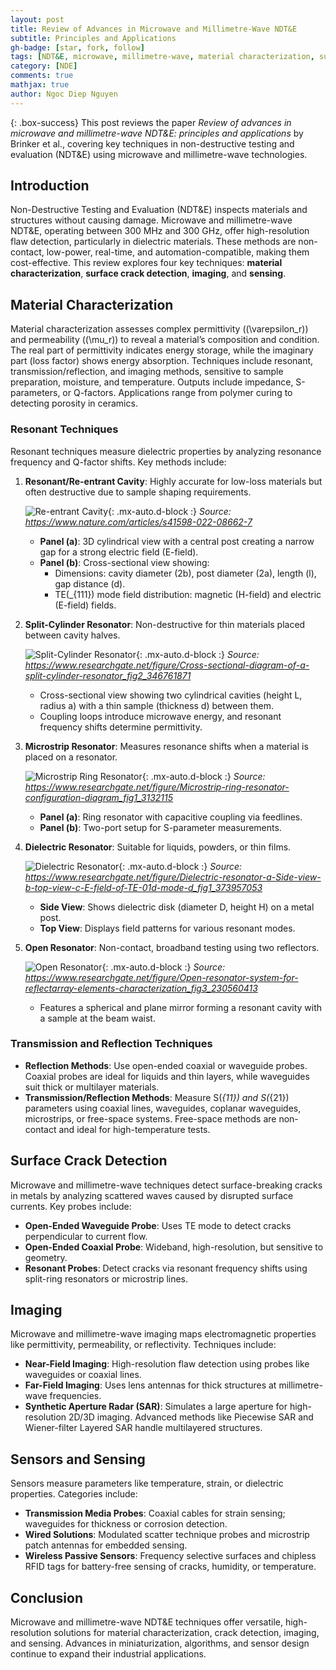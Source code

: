 ```yaml
---
layout: post
title: Review of Advances in Microwave and Millimetre-Wave NDT&E
subtitle: Principles and Applications
gh-badge: [star, fork, follow]
tags: [NDT&E, microwave, millimetre-wave, material characterization, surface crack detection, imaging, sensing]
category: [NDE]
comments: true
mathjax: true
author: Ngoc Diep Nguyen
---
```


{: .box-success}
This post reviews the paper *Review of advances in microwave and millimetre-wave NDT&E: principles and applications* by Brinker et al., covering key techniques in non-destructive testing and evaluation (NDT&E) using microwave and millimetre-wave technologies.

## Introduction

Non-Destructive Testing and Evaluation (NDT&E) inspects materials and structures without causing damage. Microwave and millimetre-wave NDT&E, operating between 300 MHz and 300 GHz, offer high-resolution flaw detection, particularly in dielectric materials. These methods are non-contact, low-power, real-time, and automation-compatible, making them cost-effective. This review explores four key techniques: **material characterization**, **surface crack detection**, **imaging**, and **sensing**.

## Material Characterization

Material characterization assesses complex permittivity (\(\varepsilon_r\)) and permeability (\(\mu_r\)) to reveal a material’s composition and condition. The real part of permittivity indicates energy storage, while the imaginary part (loss factor) shows energy absorption. Techniques include resonant, transmission/reflection, and imaging methods, sensitive to sample preparation, moisture, and temperature. Outputs include impedance, S-parameters, or Q-factors. Applications range from polymer curing to detecting porosity in ceramics.

### Resonant Techniques

Resonant techniques measure dielectric properties by analyzing resonance frequency and Q-factor shifts. Key methods include:

1. **Resonant/Re-entrant Cavity**: Highly accurate for low-loss materials but often destructive due to sample shaping requirements.

   ![Re-entrant Cavity](https://www.nature.com/articles/s41598-022-08662-7/figures/1){: .mx-auto.d-block :}
   *Source: https://www.nature.com/articles/s41598-022-08662-7*

   - **Panel (a)**: 3D cylindrical view with a central post creating a narrow gap for a strong electric field (E-field).
   - **Panel (b)**: Cross-sectional view showing:
     - Dimensions: cavity diameter (2b), post diameter (2a), length (l), gap distance (d).
     - TE\(_{111}\) mode field distribution: magnetic (H-field) and electric (E-field) fields.

2. **Split-Cylinder Resonator**: Non-destructive for thin materials placed between cavity halves.

   ![Split-Cylinder Resonator](https://www.researchgate.net/figure/Cross-sectional-diagram-of-a-split-cylinder-resonator_fig2_346761871){: .mx-auto.d-block :}
   *Source: https://www.researchgate.net/figure/Cross-sectional-diagram-of-a-split-cylinder-resonator_fig2_346761871*

   - Cross-sectional view showing two cylindrical cavities (height L, radius a) with a thin sample (thickness d) between them.
   - Coupling loops introduce microwave energy, and resonant frequency shifts determine permittivity.

3. **Microstrip Resonator**: Measures resonance shifts when a material is placed on a resonator.

   ![Microstrip Ring Resonator](https://www.researchgate.net/figure/Microstrip-ring-resonator-configuration-diagram_fig1_3132115){: .mx-auto.d-block :}
   *Source: https://www.researchgate.net/figure/Microstrip-ring-resonator-configuration-diagram_fig1_3132115*

   - **Panel (a)**: Ring resonator with capacitive coupling via feedlines.
   - **Panel (b)**: Two-port setup for S-parameter measurements.

4. **Dielectric Resonator**: Suitable for liquids, powders, or thin films.

   ![Dielectric Resonator](https://www.researchgate.net/figure/Dielectric-resonator-a-Side-view-b-top-view-c-E-field-of-TE-01d-mode-d_fig1_373957053){: .mx-auto.d-block :}
   *Source: https://www.researchgate.net/figure/Dielectric-resonator-a-Side-view-b-top-view-c-E-field-of-TE-01d-mode-d_fig1_373957053*

   - **Side View**: Shows dielectric disk (diameter D, height H) on a metal post.
   - **Top View**: Displays field patterns for various resonant modes.

5. **Open Resonator**: Non-contact, broadband testing using two reflectors.

   ![Open Resonator](https://www.researchgate.net/figure/Open-resonator-system-for-reflectarray-elements-characterization_fig3_230560413){: .mx-auto.d-block :}
   *Source: https://www.researchgate.net/figure/Open-resonator-system-for-reflectarray-elements-characterization_fig3_230560413*

   - Features a spherical and plane mirror forming a resonant cavity with a sample at the beam waist.

### Transmission and Reflection Techniques

- **Reflection Methods**: Use open-ended coaxial or waveguide probes. Coaxial probes are ideal for liquids and thin layers, while waveguides suit thick or multilayer materials.
- **Transmission/Reflection Methods**: Measure S\(_{11}\) and S\(_{21}\) parameters using coaxial lines, waveguides, coplanar waveguides, microstrips, or free-space systems. Free-space methods are non-contact and ideal for high-temperature tests.

## Surface Crack Detection

Microwave and millimetre-wave techniques detect surface-breaking cracks in metals by analyzing scattered waves caused by disrupted surface currents. Key probes include:

- **Open-Ended Waveguide Probe**: Uses TE mode to detect cracks perpendicular to current flow.
- **Open-Ended Coaxial Probe**: Wideband, high-resolution, but sensitive to geometry.
- **Resonant Probes**: Detect cracks via resonant frequency shifts using split-ring resonators or microstrip lines.

## Imaging

Microwave and millimetre-wave imaging maps electromagnetic properties like permittivity, permeability, or reflectivity. Techniques include:

- **Near-Field Imaging**: High-resolution flaw detection using probes like waveguides or coaxial lines.
- **Far-Field Imaging**: Uses lens antennas for thick structures at millimetre-wave frequencies.
- **Synthetic Aperture Radar (SAR)**: Simulates a large aperture for high-resolution 2D/3D imaging. Advanced methods like Piecewise SAR and Wiener-filter Layered SAR handle multilayered structures.

## Sensors and Sensing

Sensors measure parameters like temperature, strain, or dielectric properties. Categories include:

- **Transmission Media Probes**: Coaxial cables for strain sensing; waveguides for thickness or corrosion detection.
- **Wired Solutions**: Modulated scatter technique probes and microstrip patch antennas for embedded sensing.
- **Wireless Passive Sensors**: Frequency selective surfaces and chipless RFID tags for battery-free sensing of cracks, humidity, or temperature.

## Conclusion

Microwave and millimetre-wave NDT&E techniques offer versatile, high-resolution solutions for material characterization, crack detection, imaging, and sensing. Advances in miniaturization, algorithms, and sensor design continue to expand their industrial applications.
